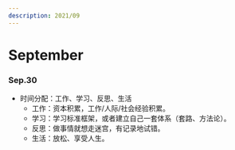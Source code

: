 ```yaml
---
description: 2021/09
---
```


# September

### Sep.30

* 时间分配：工作、学习、反思、生活
  * 工作：资本积累，工作/人际/社会经验积累。
  * 学习：学习标准框架，或者建立自己一套体系（套路、方法论）。
  * 反思：做事情就想走迷宫，有记录地试错。
  * 生活：放松、享受人生。
